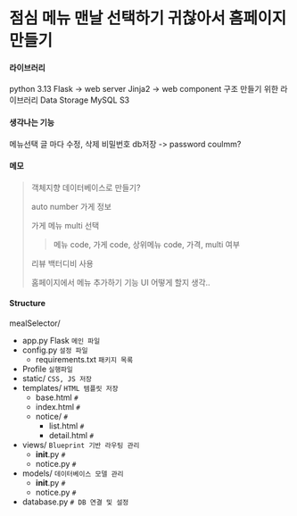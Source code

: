 # 점심 메뉴 맨날 선택하기 귀찮아서 홈페이지 만들기

#### 라이브러리
python 3.13
Flask -> web server
Jinja2 -> web component 구조 만들기 위한 라이브러리
Data Storage
MySQL
S3

#### 생각나는 기능
메뉴선택 글 마다 수정, 삭제 비밀번호 db저장 -> password coulmm?

#### 메모
> 객체지향 데이터베이스로 만들기?
> 
> auto number 가게 정보
> 
> 가게 메뉴 multi 선택
> 
>> 메뉴 code, 가게 code, 상위메뉴 code, 가격, multi 여부
> 
> 리뷰 백터디비 사용
> 
> 홈페이지에서 메뉴 추가하기 기능 UI 어떻게 할지 생각..

#### Structure
mealSelector/
- app.py Flask `메인 파일`
- config.py `설정 파일`
  - requirements.txt `패키지 목록`
- Profile `실행파일`
- static/ `CSS, JS 저장`
- templates/ `HTML 템플릿 저장`
  - base.html `#`
  - index.html `#`
  - notice/ `#`
    - list.html `#`
    - detail.html `#`
- views/ `Blueprint 기반 라우팅 관리`
  - __init__.py `#`
  - notice.py `#`
- models/ `데이터베이스 모델 관리`
  - __init__.py `#`
  - notice.py `#`
- database.py `# DB 연결 및 설정`
